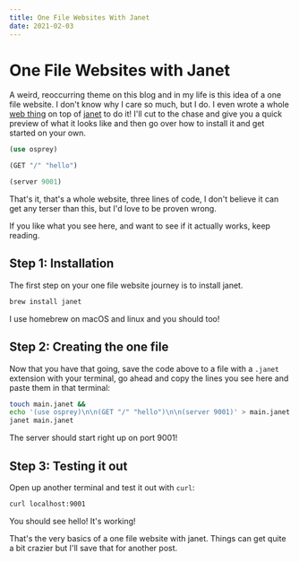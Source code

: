 ```yaml
---
title: One File Websites With Janet
date: 2021-02-03
---
```


# One File Websites with Janet

A weird, reoccurring theme on this blog and in my life is this idea of a one file website. I don't know why I care so much, but I do. I even wrote a whole [web thing](https://github.com/swlkr/osprey) on top of [janet](https://janet-lang.org) to do it! I'll cut to the chase and give you a quick preview of what it looks like and then go over how to install it and get started on your own.

```clojure
(use osprey)

(GET "/" "hello")

(server 9001)
```

That's it, that's a whole website, three lines of code, I don't believe it can get any terser than this, but I'd love to be proven wrong.

If you like what you see here, and want to see if it actually works, keep reading.

## Step 1: Installation

The first step on your one file website journey is to install janet.

```sh
brew install janet
```

I use homebrew on macOS and linux and you should too!

## Step 2: Creating the one file

Now that you have that going, save the code above to a file with a `.janet` extension with your terminal, go ahead and copy the lines you see here and paste them in that terminal:

```sh
touch main.janet &&
echo '(use osprey)\n\n(GET "/" "hello")\n\n(server 9001)' > main.janet &&
janet main.janet
```

The server should start right up on port 9001!

## Step 3: Testing it out

Open up another terminal and test it out with `curl`:

```sh
curl localhost:9001
```

You should see hello! It's working!

That's the very basics of a one file website with janet. Things can get quite a bit crazier but I'll save that for another post.
